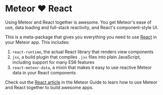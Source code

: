 # Meteor ♥ React

Using Meteor and React together is awesome. You get Meteor's ease of use, data
loading and full-stack reactivity, and React's component-style UI.

This is a meta-package that gives you everything you need to use
[React](https://facebook.github.io/react/) in your Meteor app. This includes:

1. `react-runtime`, the actual React library that renders view components
2. `jsx`, a build plugin that compiles `.jsx` files into plain JavaScript,
including support for many ES6 features
3. `react-meteor-data`, a mixin that makes it easy to use reactive Meteor data in
your React components

Check out the [React article](http://guide.meteor.com/react.html) in the Meteor Guide to learn how to use Meteor and React together to build awesome apps.
